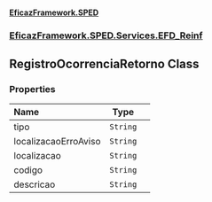 #### [EficazFramework.SPED](EficazFrameworkSPED.md 'EficazFramework SPED')
### [EficazFramework.SPED.Services.EFD_Reinf](EficazFramework.SPED.Services.EFD_Reinf.md 'EficazFramework.SPED.Services.EFD_Reinf')

## RegistroOcorrenciaRetorno Class
### Properties

| Name | Type | |
| :--- | :---: | :--- |
| tipo | `String` |  |
| localizacaoErroAviso | `String` |  |
| localizacao | `String` |  |
| codigo | `String` |  |
| descricao | `String` |  |
